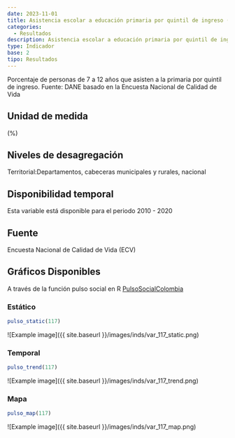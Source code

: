 ```yaml
---
date: 2023-11-01
title: Asistencia escolar a educación primaria por quintil de ingreso (%) - quintil 3 (dpto)
categories:
  - Resultados
description: Asistencia escolar a educación primaria por quintil de ingreso (%) - quintil 3
type: Indicador
base: 2
tipo: Resultados
--- 
```


Porcentaje de personas de 7 a 12 años que asisten a la primaria por quintil de ingreso.
Fuente: DANE basado en la Encuesta Nacional de Calidad de Vida

## Unidad de medida
(%)

## Niveles de desagregación
Territorial:Departamentos, cabeceras municipales y rurales, nacional

## Disponibilidad temporal
Esta variable está disponible para el periodo 2010 - 2020

## Fuente
Encuesta Nacional de Calidad de Vida (ECV)

## Gráficos Disponibles

A través de la función pulso social en R [PulsoSocialColombia](https://github.com/pulsosocialcolombia/PulsoSocialColombia)

### Estático

``` R
pulso_static(117)
```

![Example image]({{ site.baseurl }}/images/inds/var_117_static.png)

### Temporal

``` R
pulso_trend(117)
```

![Example image]({{ site.baseurl }}/images/inds/var_117_trend.png)

### Mapa

``` R
pulso_map(117)
```

![Example image]({{ site.baseurl }}/images/inds/var_117_map.png)